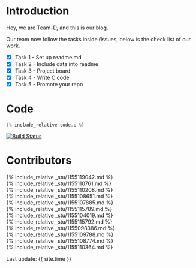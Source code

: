 # Introduction
Hey, we are Team-D, and this is our blog.


Our team now follow the tasks inside /issues, below is the check list of our work.

- [X] Task 1 - Set up readme.md
- [X] Task 2 - Include data into readme
- [X] Task 3 - Project board
- [X] Task 4 - Write C code
- [X] Task 5 - Promote your repo

# Code
```c
{% include_relative code.c %}  
```
[![Build Status](https://travis-ci.org/csci3250-2019/project-team-d.svg?branch=master)](https://travis-ci.org/csci3250-2019/project-team-d)

# Contributors

{% include_relative _stu/1155119042.md %}  
{% include_relative _stu/1155110761.md %}  
{% include_relative _stu/1155110208.md %}  
{% include_relative _stu/1155108651.md %}  
{% include_relative _stu/1155107885.md %}  
{% include_relative _stu/1155115789.md %}  
{% include_relative _stu/1155104019.md %}  
{% include_relative _stu/1155115792.md %}  
{% include_relative _stu/1155098386.md %}  
{% include_relative _stu/1155109788.md %}  
{% include_relative _stu/1155108774.md %}  
{% include_relative _stu/1155110364.md %}  

Last update: {{ site.time }}

